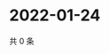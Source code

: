 # 2022-01-24

共 0 条

<!-- BEGIN WEIBO -->
<!-- 最后更新时间 Mon Jan 24 2022 18:00:52 GMT+0800 (China Standard Time) -->

<!-- END WEIBO -->
